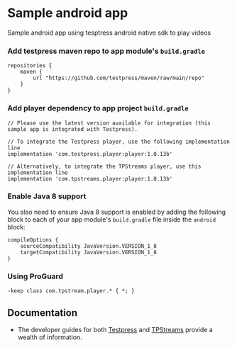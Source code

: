 # Sample android app
Sample android app using tesptress android native sdk to play videos

### Add testpress maven repo to app module's `build.gradle`

```
repositories {
    maven {
        url "https://github.com/testpress/maven/raw/main/repo"
    }
}
```

### Add player dependency to app project `build.gradle`

```
// Please use the latest version available for integration (this sample app is integrated with Testpress).

// To integrate the Testpress player, use the following implementation line
implementation 'com.testpress.player:player:1.0.13b'

// Alternatively, to integrate the TPStreams player, use this implementation line
implementation 'com.tpstreams.player:player:1.0.13b'
```

### Enable Java 8 support

You also need to ensure Java 8 support is enabled by adding the following block to each of your app module's `build.gradle` file inside the `android` block:

```
compileOptions {
    sourceCompatibility JavaVersion.VERSION_1_8
    targetCompatibility JavaVersion.VERSION_1_8
}
```

### Using ProGuard

```
-keep class com.tpstream.player.* { *; }
```

## Documentation
* The developer guides for both [Testpress] and [TPStreams] provide a wealth of information.

[Testpress]: https://developer.testpress.in/docs/video-embedding/player-sdk/android-native-sdk/getting-started
[TpStreams]: https://developer.tpstreams.com/docs/mobile-sdk/android-native-sdk/getting-started